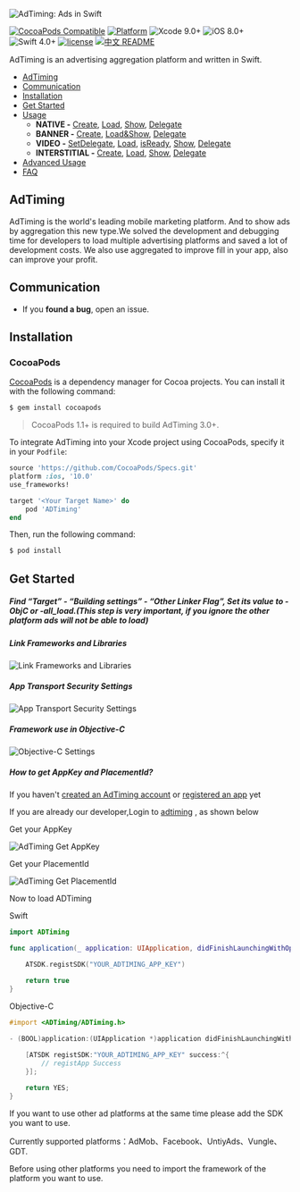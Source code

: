 ![AdTiming: Ads in Swift](https://raw.githubusercontent.com/AdTiming-Swift/AdTiming/master/AdTimingLogo.jpg)

[![CocoaPods Compatible](https://img.shields.io/cocoapods/v/ADTiming.svg)](https://img.shields.io/cocoapods/v/ADTiming.svg)
[![Platform](https://img.shields.io/cocoapods/p/ADTiming.svg?style=flat)](https://alamofire.github.io/ADTiming)
![Xcode 9.0+](https://img.shields.io/badge/Xcode-9.0%2B-blue.svg)
![iOS 8.0+](https://img.shields.io/badge/iOS-8.0%2B-blue.svg)
![Swift 4.0+](https://img.shields.io/badge/Swift-4.0%2B-orange.svg)
[![license](https://img.shields.io/github/license/AdTiming-Swift/ADTiming.svg)](https://github.com/AdTiming-Swift/ADTiming/blob/master/LICENSE)
[![中文 README](https://img.shields.io/badge/%E4%B8%AD%E6%96%87-README-blue.svg?style=flat)](https://github.com/AdTiming-Swift/ADTiming/blob/master/README.zh-cn.md)

AdTiming is an advertising aggregation platform and written in Swift.

- [AdTiming](#adTiming)
- [Communication](#communication)
- [Installation](#installation)
- [Get Started](#Get-Started)
- [Usage](https://github.com/Alamofire/Alamofire/blob/master/Documentation/Usage.md)
   - **NATIVE -** [Create](https://github.com/AdTiming-Swift/AdTiming/blob/master/Documentation/Usage.md#create-nativeView-and-loader), [Load](https://github.com/AdTiming-Swift/AdTiming/blob/master/Documentation/Usage.md#loadNative), [Show](https://github.com/AdTiming-Swift/AdTiming/blob/master/Documentation/Usage.md#showNative), [Delegate](https://github.com/AdTiming-Swift/AdTiming/blob/master/Documentation/Usage.md#nativeDelegate(ATNativeLoaderDelegate))
   - **BANNER -** [Create](https://github.com/AdTiming-Swift/AdTiming/blob/master/Documentation/Usage.md#create-bannerView), [Load&Show](https://github.com/AdTiming-Swift/AdTiming/blob/master/Documentation/Usage.md#load&ShowBanner), [Delegate](https://github.com/AdTiming-Swift/AdTiming/blob/master/Documentation/Usage.md#bannerDelegate(ATBannerViewDelegate))
   - **VIDEO -** [SetDelegate](https://github.com/AdTiming-Swift/AdTiming/blob/master/Documentation/Usage.md#setting-video-delegate), [Load](https://github.com/AdTiming-Swift/AdTiming/blob/master/Documentation/Usage.md#loadVideo), [isReady](https://github.com/AdTiming-Swift/AdTiming/blob/master/Documentation/Usage.md#is-ad-ready(Optional)), [Show](https://github.com/AdTiming-Swift/AdTiming/blob/master/Documentation/Usage.md#showVideo), [Delegate](https://github.com/AdTiming-Swift/AdTiming/blob/master/Documentation/Usage.md#videoDelegate(ATVideoDelegate))
   - **INTERSTITIAL -** [Create](https://github.com/AdTiming-Swift/AdTiming/blob/master/Documentation/Usage.md#create-interstitialView), [Load](https://github.com/AdTiming-Swift/AdTiming/blob/master/Documentation/Usage.md#loadInterstitial), [Show](https://github.com/AdTiming-Swift/AdTiming/blob/master/Documentation/Usage.md#showInterstitial), [Delegate](https://github.com/AdTiming-Swift/AdTiming/blob/master/Documentation/Usage.md#interstitialDelegate(ATInterstitialDelegate))
- [Advanced Usage](https://github.com/Alamofire/Alamofire/blob/master/Documentation/AdvancedUsage.md)
- [FAQ](#faq)

## AdTiming
AdTiming is the world's leading mobile marketing platform. And to show ads by aggregation this new type.We solved the development and debugging time for developers to load multiple advertising platforms and saved a lot of development costs.
We also use aggregated to improve fill in your app, also can improve your profit.

## Communication

- If you **found a bug**, open an issue.

## Installation

### CocoaPods

[CocoaPods](http://cocoapods.org) is a dependency manager for Cocoa projects. You can install it with the following command:

```bash
$ gem install cocoapods
```

> CocoaPods 1.1+ is required to build AdTiming 3.0+.

To integrate AdTiming into your Xcode project using CocoaPods, specify it in your `Podfile`:

```ruby
source 'https://github.com/CocoaPods/Specs.git'
platform :ios, '10.0'
use_frameworks!

target '<Your Target Name>' do
    pod 'ADTiming'
end
```

Then, run the following command:

```bash
$ pod install
```

## Get Started

##### Find “Target” - “Building settings” - “Other Linker Flag”, Set its value to -ObjC or -all_load.(This step is very important, if you ignore the other platform ads will not be able to load)

##### Link Frameworks and Libraries
![Link Frameworks and Libraries](https://raw.githubusercontent.com/AdTiming-Swift/AdTiming/master/Resource/ImportLibrary.png)

##### App Transport Security Settings
![App Transport Security Settings](https://raw.githubusercontent.com/AdTiming-Swift/AdTiming/master/Resource/AppSetting.png)

##### Framework use in Objective-C
![Objective-C Settings](https://raw.githubusercontent.com/AdTiming-Swift/AdTiming/master/Resource/Objective-C_settings.png)

##### How to get AppKey and PlacementId?
If you haven't [created an AdTiming account](http://www.adtiming.com/cn/signup.html) or [registered an app](https://publisher.adtiming.com/#/pubdev/publisher/publisher_placement.html) yet

If you are already our developer,Login to [adtiming](https://publisher.adtiming.com/#/pubdev/publisher/publisher_app.html) , as shown below

Get your AppKey

![AdTiming Get AppKey](https://raw.githubusercontent.com/AdTiming-Swift/AdTiming/master/Resource/get_appkey.png)

Get your PlacementId

![AdTiming Get PlacementId](https://raw.githubusercontent.com/AdTiming-Swift/AdTiming/master/Resource/get_placementid.png)

Now to load ADTiming

Swift

```swift
import ADTiming

func application(_ application: UIApplication, didFinishLaunchingWithOptions launchOptions: [UIApplicationLaunchOptionsKey: Any]?) -> Bool {

    ATSDK.registSDK("YOUR_ADTIMING_APP_KEY")
    
    return true
}
```
Objective-C

```objectivec
#import <ADTiming/ADTiming.h>

- (BOOL)application:(UIApplication *)application didFinishLaunchingWithOptions:(NSDictionary *)launchOptions {

    [ATSDK registSDK:"YOUR_ADTIMING_APP_KEY" success:^{
        // registApp Success
    }];
    
    return YES;
}
```

If you want to use other ad platforms at the same time please add the SDK you want to use.

Currently supported platforms：AdMob、Facebook、UntiyAds、Vungle、GDT.

Before using other platforms you need to import the framework of the platform you want to use.
